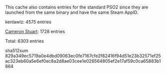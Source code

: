 This cache also contains entries for the standard PSO2 since they are launched from the same binary and have the same Steam AppID.

kenlawlz: 4575 entries

[Cameron Stuart](https://github.com/Cameron-Stuart): 1728 entries

Total: 6303 entries

sha512sum 829a349ec5719a0e4dbd09063ec0fe7167cfe2f82416f94d51e23b32571ef25ac323eb60a5e6ef0ec8a2d8ae03cee1e026564805ef2e17af59c0ca65883b1864
